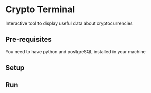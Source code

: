 # Crypto Terminal
Interactive tool to display useful data about cryptocurrencies

## Pre-requisites
You need to have python and postgreSQL installed in your machine
## Setup


## Run
